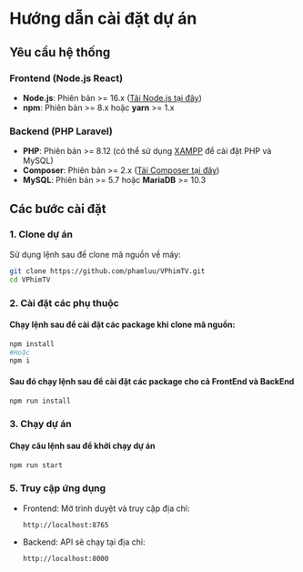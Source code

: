 # Hướng dẫn cài đặt dự án

## Yêu cầu hệ thống
### Frontend (Node.js React)
- **Node.js**: Phiên bản >= 16.x ([Tải Node.js tại đây](https://nodejs.org/))
- **npm**: Phiên bản >= 8.x hoặc **yarn** >= 1.x

### Backend (PHP Laravel)
- **PHP**: Phiên bản >= 8.12 (có thể sử dụng [XAMPP](https://www.apachefriends.org/index.html) để cài đặt PHP và MySQL)
- **Composer**: Phiên bản >= 2.x ([Tải Composer tại đây](https://getcomposer.org/))
- **MySQL**: Phiên bản >= 5.7 hoặc **MariaDB** >= 10.3

## Các bước cài đặt

### 1. **Clone dự án**
Sử dụng lệnh sau để clone mã nguồn về máy:
```bash
git clone https://github.com/phamluu/VPhimTV.git
cd VPhimTV
```

### 2. **Cài đặt các phụ thuộc**

#### Chạy lệnh sau để cài đặt các package khi clone mã nguồn:
```bash
npm install
#Hoặc
npm i
```

#### Sau đó chạy lệnh sau để cài đặt các package cho cả FrontEnd và BackEnd
```bash
npm run install
```

### 3. **Chạy dự án**

#### Chạy câu lệnh sau để khởi chạy dự án
```bash
npm run start
```

### 5. **Truy cập ứng dụng**
- Frontend: Mở trình duyệt và truy cập địa chỉ:
    ```
    http://localhost:8765
    ```
- Backend: API sẽ chạy tại địa chỉ:
    ```
    http://localhost:8000
    ```
